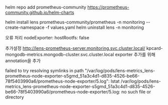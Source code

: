 
helm repo add prometheus-community https://prometheus-community.github.io/helm-charts

helm install lens prometheus-community/prometheus -n monitoring --create-namespace -f values.yaml
helm uninstall lens -n monitoring

오류 처리
nodeExporter:
  hostRootfs: false

추가설정
http://lens-prometheus-server.monitoring.svc.cluster.local/
kpcard-mongodb-metrics.mongodb-cluster.svc.cluster.local
exporter 추가를 위해 annotation을 추가

failed to try resolving symlinks in path "/var/log/pods/lens-metrics_lens-prometheus-node-exporter-s5gmd_51a3c4d1-d835-4526-be66-78f5403990a6/prometheus-node-exporter/5.log": lstat /var/log/pods/lens-metrics_lens-prometheus-node-exporter-s5gmd_51a3c4d1-d835-4526-be66-78f5403990a6/prometheus-node-exporter/5.log: no such file or directory

